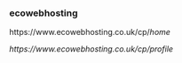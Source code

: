 <h3>ecowebhosting</h3>
<p>https://www.ecowebhosting.co.uk/cp/<em>home<em></p>
<p>https://www.ecowebhosting.co.uk/cp/<em>profile<em></p>
